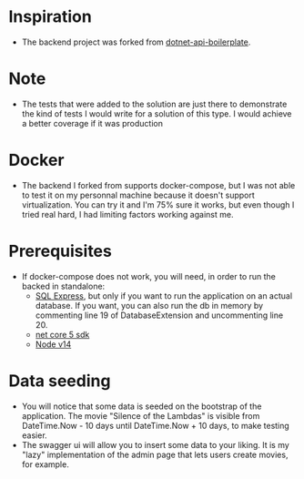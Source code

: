 # Inspiration

- The backend project was forked from [dotnet-api-boilerplate](https://github.com/yanpitangui/dotnet-api-boilerplate).

# Note

- The tests that were added to the solution are just there to demonstrate the kind of tests I would write for a solution of this type. I would achieve a better coverage if it was production

# Docker

- The backend I forked from supports docker-compose, but I was not able to test it on my personnal machine because it doesn't support virtualization.
  You can try it and I'm 75% sure it works, but even though I tried real hard, I had limiting factors working against me.

# Prerequisites

- If docker-compose does not work, you will need, in order to run the backed in standalone:
  - [SQL Express](https://go.microsoft.com/fwlink/?linkid=866658), but only if you want to run the application on an actual database. If you want, you can also run the db in memory by commenting line 19 of DatabaseExtension and uncommenting line 20.
  - [net core 5 sdk](https://dotnet.microsoft.com/download/dotnet/5.0)
  - [Node v14](https://nodejs.org/dist/v14.17.6/node-v14.17.6-x64.msi)

# Data seeding

- You will notice that some data is seeded on the bootstrap of the application. The movie "Silence of the Lambdas" is visible from DateTime.Now - 10 days until DateTime.Now + 10 days, to make testing easier.
- The swagger ui will allow you to insert some data to your liking. It is my "lazy" implementation of the admin page that lets users create movies, for example.
